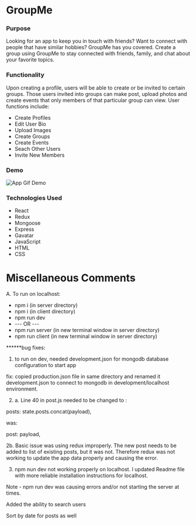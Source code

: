 # GroupMe 

### Purpose 
Looking for an app to keep you in touch with friends? Want to connect with people that have similar hobbies? GroupMe has you covered. Create a group using GroupMe to stay connected with friends, family, and chat about your favorite topics. 

### Functionality 

Upon creating a profile, users will be able to create or be invited to certain groups. Those users invited into groups can make post, upload photos and create events that only members of that particular group can view. User functions include: 

- Create Profiles
- Edit User Bio 
- Upload Images 
- Create Groups 
- Create Events
- Seach Other Users
- Invite New Members 

### Demo

![App Gif Demo](GroupMe-App-Demo.gif)


### Technologies Used 
- React
- Redux
- Mongoose
- Express
- Gavatar 
- JavaScript
- HTML
- CSS



# Miscellaneous Comments 


A. To run on localhost:
- npm i (in server directory)
- npm i (in client directory)
- npm run dev
- --- OR ---
- npm run server (in new terminal window in server directory)
- npm run client (in new terminal window in server directory)


******bug fixes:
1. to run on dev, needed development.json for mongodb database configuration to start app

fix: copied production.json file in same directory and renamed it development.json to connect to mongodb in development/localhost environment.

2. a. Line 40 in post.js needed to be changed to :

posts: state.posts.concat(payload),

was:

post: payload,

2b. Basic issue was using redux improperly. The new post needs to be added to list of existing posts, but it was not. Therefore redux was not working to update the app data properly and causing the error.


3. npm nun dev not working properly on localhost. I updated Readme file with more reliable installation instructions for localhost.


Note - npm run dev was causing errors and/or not starting the server at times.

Added the ability to search users

Sort by date for posts as well

